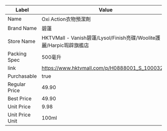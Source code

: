 | Label           | Value                                                    |
| --------------- | -------------------------------------------------------- |
| Name            | Oxi Action衣物預潔劑                                          |
| Brand Name      | 碧蓮                                                       |
| Store Name      | HKTVMall - Vanish碧蓮/Lysol/Finish亮碟/Woolite護麗/Harpic瑕辟旗艦店 |
| Packing Spec    | 500毫升                                                    |
| link            | https://www.hktvmall.com/p/H0888001_S_10003252           |
| Purchasable     | true                                                     |
| Regular Price   | 49.90                                                    |
| Best Price      | 49.90                                                    |
| Unit Price      | 9.98                                                     |
| Unit Price Unit | 100ml                                                    |
